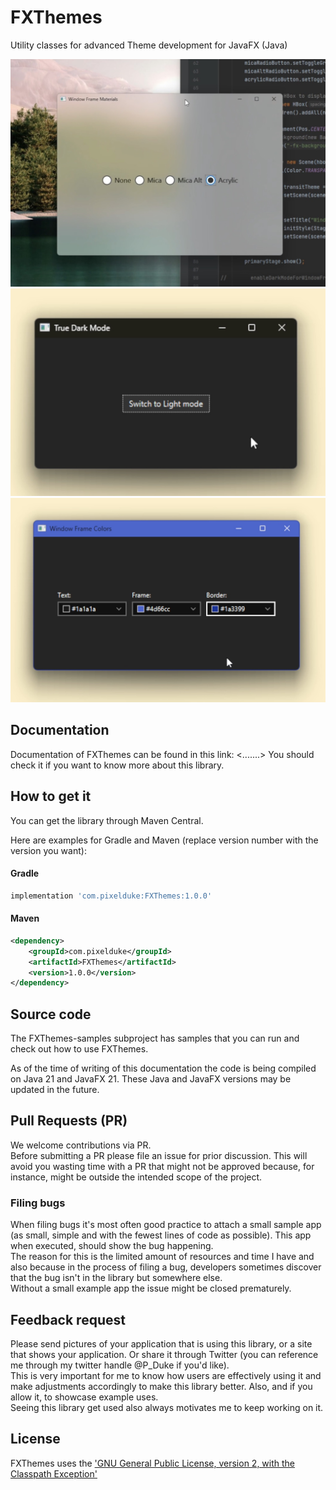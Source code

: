 # FXThemes
Utility classes for advanced Theme development for JavaFX (Java)

![Acrylic Backdrop](Acrylic.jpg)
![True dark mode](DarkMode.jpg)
![Changing Window Frame colors](WindowFrameColors.jpg)

## Documentation
Documentation of FXThemes can be found in this link: <.......>
You should check it if you want to know more about this library.

## How to get it
You can get the library through Maven Central.

Here are examples for Gradle and Maven (replace version number with the version you want):

#### Gradle
```groovy
implementation 'com.pixelduke:FXThemes:1.0.0'
```

#### Maven
```xml
<dependency>
    <groupId>com.pixelduke</groupId>
    <artifactId>FXThemes</artifactId>
    <version>1.0.0</version>
</dependency>
```

## Source code
The FXThemes-samples subproject has samples that you can run and check out how to use FXThemes.

As of the time of writing of this documentation the code is being compiled on Java 21 and JavaFX 21. These Java and JavaFX 
versions may be updated in the future. 

## Pull Requests (PR)
We welcome contributions via PR.  
Before submitting a PR please file an issue for prior discussion. This will avoid you wasting time with a PR that
might not be approved because, for instance, might be outside the intended scope of the project.

### Filing bugs
When filing bugs it's most often good practice to attach a small sample app (as small, simple and with the fewest lines of
code as possible). This app when executed, should show the bug happening.  
The reason for this is the limited amount of resources and time I have and also because in the process of filing a bug,
developers sometimes discover that the bug isn't in the library but somewhere else.   
Without a small example app the issue might be closed prematurely.

## Feedback request
Please send pictures of your application that is using this library, or a site that shows your application. Or share it
through Twitter (you can reference
me through my twitter handle @P_Duke if you'd like).   
This is very important for me to know how users are effectively using it and make adjustments accordingly to make this
library better.
Also, and if you allow it, to showcase example uses.    
Seeing this library get used also always motivates me to keep working on it.

## License
FXThemes uses the ['GNU General Public License, version 2, with the Classpath Exception'](https://openjdk.java.net/legal/gplv2+ce.html)



